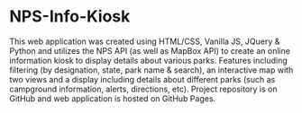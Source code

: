 # NPS-Info-Kiosk

This web application was created using HTML/CSS, Vanilla JS, JQuery & Python and utilizes the NPS API (as well as MapBox API) to create an online information kiosk to display details about various parks. Features including filtering (by designation, state, park name & search), an interactive map with two views and a display including details about different parks (such as campground information, alerts, directions, etc). Project repository is on GitHub and web application is hosted on GitHub Pages.
